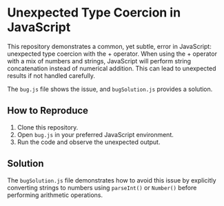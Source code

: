 # Unexpected Type Coercion in JavaScript

This repository demonstrates a common, yet subtle, error in JavaScript: unexpected type coercion with the + operator.  When using the + operator with a mix of numbers and strings, JavaScript will perform string concatenation instead of numerical addition. This can lead to unexpected results if not handled carefully. 

The `bug.js` file shows the issue, and `bugSolution.js` provides a solution.

## How to Reproduce
1. Clone this repository.
2. Open `bug.js` in your preferred JavaScript environment.
3. Run the code and observe the unexpected output.

## Solution
The `bugSolution.js` file demonstrates how to avoid this issue by explicitly converting strings to numbers using `parseInt()` or `Number()` before performing arithmetic operations.
